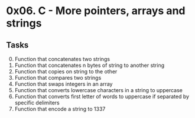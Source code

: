 
# 0x06. C - More pointers, arrays and strings

## Tasks
0. Function that concatenates two strings
1. Function that concatenates n bytes of string to another string
2. Function that copies on string to the other
3. Function that compares two strings
4. Function that swaps integers in an array
5. Function that converts lowercase characters in a string to uppercase
6. Function that converts first letter of words to uppercase if separated by specific delimiters
7. Function that encode a string to 1337
